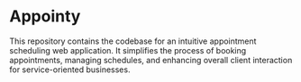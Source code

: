 # Appointy
This repository contains the codebase for an intuitive appointment scheduling web application. It simplifies the process of booking appointments, managing schedules, and enhancing overall client interaction for service-oriented businesses.
